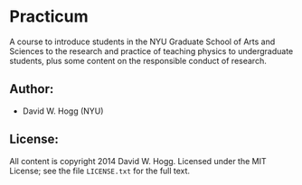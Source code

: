 # Practicum

A course to introduce students in the NYU Graduate School of Arts and Sciences to the
research and practice of teaching physics to undergraduate students, plus some content on
the responsible conduct of research.

## Author:

- David W. Hogg (NYU)

## License:

All content is copyright 2014 David W. Hogg.
Licensed under the MIT License; see the file `LICENSE.txt` for the full text.
